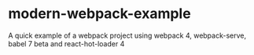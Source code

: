 # modern-webpack-example

A quick example of a webpack project using webpack 4, webpack-serve,
babel 7 beta and react-hot-loader 4

